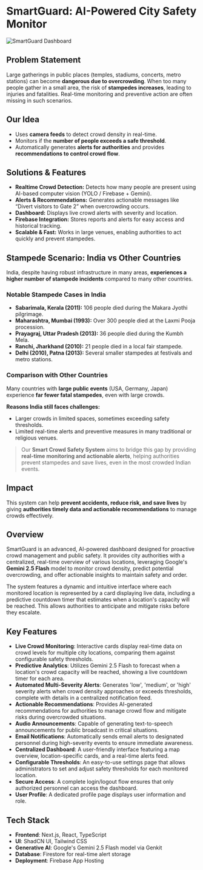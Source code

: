 # SmartGuard: AI-Powered City Safety Monitor

![SmartGuard Dashboard](https://github.com/user-attachments/assets/15a8a69e-4e4c-473d-8e4a-9e19a4b3d7b4)

<h2>Problem Statement</h2>
<p>Large gatherings in public places (temples, stadiums, concerts, metro stations) can become <strong>dangerous due to overcrowding</strong>. When too many people gather in a small area, the risk of <strong>stampedes increases</strong>, leading to injuries and fatalities. Real-time monitoring and preventive action are often missing in such scenarios.</p>

<h2>Our Idea</h2>
<ul>
    <li>Uses <strong>camera feeds</strong> to detect crowd density in real-time.</li>
    <li>Monitors if the <strong>number of people exceeds a safe threshold</strong>.</li>
    <li>Automatically generates <strong>alerts for authorities</strong> and provides <strong>recommendations to control crowd flow</strong>.</li>
</ul>

<h2>Solutions & Features</h2>
<ul>
    <li><strong>Realtime Crowd Detection:</strong> Detects how many people are present using AI-based computer vision (YOLO / Firebase + Gemini).</li>
    <li><strong>Alerts & Recommendations:</strong> Generates actionable messages like “Divert visitors to Gate 2” when overcrowding occurs.</li>
    <li><strong>Dashboard:</strong> Displays live crowd alerts with severity and location.</li>
    <li><strong>Firebase Integration:</strong> Stores reports and alerts for easy access and historical tracking.</li>
    <li><strong>Scalable & Fast:</strong> Works in large venues, enabling authorities to act quickly and prevent stampedes.</li>
</ul>

<h2>Stampede Scenario: India vs Other Countries</h2>
<p>India, despite having robust infrastructure in many areas, <strong>experiences a higher number of stampede incidents</strong> compared to many other countries.</p>

<h3>Notable Stampede Cases in India</h3>
<ul>
    <li><strong>Sabarimala, Kerala (2011):</strong> 106 people died during the Makara Jyothi pilgrimage.</li>
    <li><strong>Maharashtra, Mumbai (1993):</strong> Over 300 people died at the Laxmi Pooja procession.</li>
    <li><strong>Prayagraj, Uttar Pradesh (2013):</strong> 36 people died during the Kumbh Mela.</li>
    <li><strong>Ranchi, Jharkhand (2010):</strong> 21 people died in a local fair stampede.</li>
    <li><strong>Delhi (2010), Patna (2013):</strong> Several smaller stampedes at festivals and metro stations.</li>
</ul>

<h3>Comparison with Other Countries</h3>
<p>Many countries with <strong>large public events</strong> (USA, Germany, Japan) experience <strong>far fewer fatal stampedes</strong>, even with large crowds.</p>
<p><strong>Reasons India still faces challenges:</strong></p>
<ul>
    <li>Larger crowds in limited spaces, sometimes exceeding safety thresholds.</li>
    <li>Limited real-time alerts and preventive measures in many traditional or religious venues.</li>
</ul>

<blockquote>
Our <strong>Smart Crowd Safety System</strong> aims to bridge this gap by providing <strong>real-time monitoring and actionable alerts</strong>, helping authorities prevent stampedes and save lives, even in the most crowded Indian events.
</blockquote>

<h2>Impact</h2>
<p>This system can help <strong>prevent accidents, reduce risk, and save lives</strong> by giving <strong>authorities timely data and actionable recommendations</strong> to manage crowds effectively.</p>

## Overview

SmartGuard is an advanced, AI-powered dashboard designed for proactive crowd management and public safety. It provides city authorities with a centralized, real-time overview of various locations, leveraging Google's **Gemini 2.5 Flash** model to monitor crowd density, predict potential overcrowding, and offer actionable insights to maintain safety and order.

The system features a dynamic and intuitive interface where each monitored location is represented by a card displaying live data, including a predictive countdown timer that estimates when a location's capacity will be reached. This allows authorities to anticipate and mitigate risks before they escalate.

## Key Features

- **Live Crowd Monitoring**: Interactive cards display real-time data on crowd levels for multiple city locations, comparing them against configurable safety thresholds.
- **Predictive Analytics**: Utilizes Gemini 2.5 Flash to forecast when a location's crowd capacity will be reached, showing a live countdown timer for each area.
- **Automated Multi-Severity Alerts**: Generates 'low', 'medium', or 'high' severity alerts when crowd density approaches or exceeds thresholds, complete with details in a centralized notification feed.
- **Actionable Recommendations**: Provides AI-generated recommendations for authorities to manage crowd flow and mitigate risks during overcrowded situations.
- **Audio Announcements**: Capable of generating text-to-speech announcements for public broadcast in critical situations.
- **Email Notifications**: Automatically sends email alerts to designated personnel during high-severity events to ensure immediate awareness.
- **Centralized Dashboard**: A user-friendly interface featuring a map overview, location-specific cards, and a real-time alerts feed.
- **Configurable Thresholds**: An easy-to-use settings page that allows administrators to set and adjust safety thresholds for each monitored location.
- **Secure Access**: A complete login/logout flow ensures that only authorized personnel can access the dashboard.
- **User Profile**: A dedicated profile page displays user information and role.

## Tech Stack

-   **Frontend**: Next.js, React, TypeScript
-   **UI**: ShadCN UI, Tailwind CSS
-   **Generative AI**: Google's Gemini 2.5 Flash model via Genkit
-   **Database**: Firestore for real-time alert storage
-   **Deployment**: Firebase App Hosting

